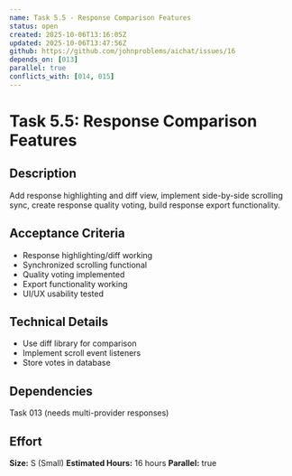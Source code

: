 ```yaml
---
name: Task 5.5 - Response Comparison Features
status: open
created: 2025-10-06T13:16:05Z
updated: 2025-10-06T13:47:56Z
github: https://github.com/johnproblems/aichat/issues/16
depends_on: [013]
parallel: true
conflicts_with: [014, 015]
---
```


# Task 5.5: Response Comparison Features

## Description
Add response highlighting and diff view, implement side-by-side scrolling sync, create response quality voting, build response export functionality.

## Acceptance Criteria
- Response highlighting/diff working
- Synchronized scrolling functional
- Quality voting implemented
- Export functionality working
- UI/UX usability tested

## Technical Details
- Use diff library for comparison
- Implement scroll event listeners
- Store votes in database

## Dependencies
Task 013 (needs multi-provider responses)

## Effort
**Size:** S (Small)
**Estimated Hours:** 16 hours
**Parallel:** true
